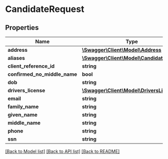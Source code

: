 # CandidateRequest

## Properties
Name | Type | Description | Notes
------------ | ------------- | ------------- | -------------
**address** | [**\Swagger\Client\Model\Address**](Address.md) |  | [optional] 
**aliases** | [**\Swagger\Client\Model\CandidateAlias[]**](CandidateAlias.md) |  | [optional] 
**client_reference_id** | **string** |  | [optional] 
**confirmed_no_middle_name** | **bool** |  | [optional] 
**dob** | **string** |  | [optional] 
**drivers_license** | [**\Swagger\Client\Model\DriversLicense**](DriversLicense.md) |  | [optional] 
**email** | **string** |  | [optional] 
**family_name** | **string** |  | [optional] 
**given_name** | **string** |  | [optional] 
**middle_name** | **string** |  | [optional] 
**phone** | **string** |  | [optional] 
**ssn** | **string** |  | [optional] 

[[Back to Model list]](../README.md#documentation-for-models) [[Back to API list]](../README.md#documentation-for-api-endpoints) [[Back to README]](../README.md)


